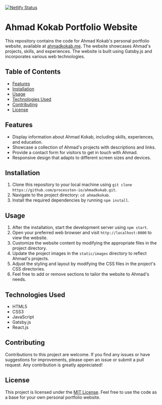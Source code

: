 
[![Netlify Status](https://api.netlify.com/api/v1/badges/abcff921-aaf9-4733-9836-97c6d83d20ca/deploy-status)](https://app.netlify.com/sites/ahmadkokab/deploys)

# Ahmad Kokab Portfolio Website

This repository contains the code for Ahmad Kokab's personal portfolio website, available at [ahmadkokab.me](https://ahmadkokab.me/). The website showcases Ahmad's projects, skills, and experiences. The website is built using Gatsby.js and incorporates various web technologies.

## Table of Contents

- [Features](#features)
- [Installation](#installation)
- [Usage](#usage)
- [Technologies Used](#technologies-used)
- [Contributing](#contributing)
- [License](#license)

## Features

- Display information about Ahmad Kokab, including skills, experiences, and education.
- Showcase a collection of Ahmad's projects with descriptions and links.
- Provide a contact form for visitors to get in touch with Ahmad.
- Responsive design that adapts to different screen sizes and devices.

## Installation

1. Clone this repository to your local machine using `git clone https://github.com/processton-io/ahmadkokab.git`.
2. Navigate to the project directory: `cd ahmadkokab`.
3. Install the required dependencies by running `npm install`.

## Usage

1. After the installation, start the development server using `npm start`.
2. Open your preferred web browser and visit `http://localhost:8000` to view the website.
3. Customize the website content by modifying the appropriate files in the project directory.
4. Update the project images in the `static/images` directory to reflect Ahmad's projects.
5. Adjust the styling and layout by modifying the CSS files in the project's CSS directories.
6. Feel free to add or remove sections to tailor the website to Ahmad's needs.

## Technologies Used

- HTML5
- CSS3
- JavaScript
- Gatsby.js
- React.js

## Contributing

Contributions to this project are welcome. If you find any issues or have suggestions for improvements, please open an issue or submit a pull request. Any contribution is greatly appreciated!

## License

This project is licensed under the [MIT License](LICENSE). Feel free to use the code as a base for your own personal portfolio website.
